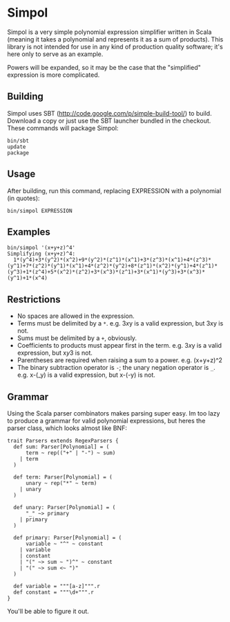 Simpol
======

Simpol is a very simple polynomial expression simplifier written in Scala (meaning it takes a polynomial and represents it as a sum of products).  This library is not intended for use in any kind of production quality software; it's here only to serve as an example.

Powers will be expanded, so it may be the case that the "simplified" expression is more complicated.

Building
--------
Simpol uses SBT (http://code.google.com/p/simple-build-tool/) to build.  Download a copy or just use the SBT launcher bundled in the checkout.  These commands will package Simpol:

    bin/sbt
    update
    package

Usage
-----
After building, run this command, replacing EXPRESSION with a polynomial (in quotes):

    bin/simpol EXPRESSION

Examples
--------

    bin/simpol '(x+y+z)^4'
    Simplifying (x+y+z)^4:
      1*(y^4)+3*(y^2)*(x^2)+9*(y^2)*(z^1)*(x^1)+3*(z^3)*(x^1)+4*(z^3)*(y^1)+7*(z^2)*(y^1)*(x^1)+4*(z^2)*(y^2)+8*(z^1)*(x^2)*(y^1)+4*(z^1)*(y^3)+1*(z^4)+5*(x^2)*(z^2)+3*(x^3)*(z^1)+3*(x^1)*(y^3)+3*(x^3)*(y^1)+1*(x^4)


Restrictions
------------
- No spaces are allowed in the expression.
- Terms must be delimited by a `*`.
  e.g. 3*x*y is a valid expression, but 3xy is not.
- Sums must be delimited by a `+`, obviously.
- Coefficients to products must appear first in the term.
  e.g. 3*x*y is a valid expression, but x*y*3 is not.
- Parentheses are required when raising a sum to a power.
  e.g. (x+y+z)^2
- The binary subtraction operator is `-`; the unary negation operator is `_`.
  e.g. x-(_y) is a valid expression, but x-(-y) is not.

Grammar
-------
Using the Scala parser combinators makes parsing super easy.  Im too lazy to produce a grammar for valid polynomial expressions, but heres the parser class, which looks almost like BNF:

    trait Parsers extends RegexParsers {
      def sum: Parser[Polynomial] = (
          term ~ rep(("+" | "-") ~ sum)
        | term
      )

      def term: Parser[Polynomial] = (
          unary ~ rep("*" ~ term)
        | unary
      )

      def unary: Parser[Polynomial] = (
          "_" ~> primary
        | primary
      )

      def primary: Parser[Polynomial] = (
          variable ~ "^" ~ constant
        | variable
        | constant
        | "(" ~> sum ~ ")^" ~ constant
        | "(" ~> sum <~ ")"
      )

      def variable = """[a-z]""".r
      def constant = """\d+""".r
    }

You'll be able to figure it out.
